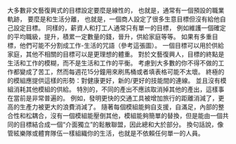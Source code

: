 大多數非文藝復興式的目標設定要麼是線性的，
也就是，通常有一個預設的職業軌跡，
要麼是和生活分離，
也就是，一個商人設定了很多生意目標但沒有給他自己設定目標。
同樣的，薪資人和打工人通常只有單一的目標，
例如維護一個確定的平均職級，提升，積累一定數量的錢，晉升，供給家庭等等。
如果有多重目標，他們可能不分割成工作-生活的咒語（參考這張圖）。
一個目標可以用於供給家庭，其他不相關的目標可以是更理想的體重。
對於文藝復興人，目標的終點是生活和工作的模糊，而不是生活和工作的平衡。
考慮到大多數的你不得不做的工作都變成了苦工，然而每週花15分鐘用來刷馬桶或者填表格可能不太壞。
終極的的模組應提供這樣的形勢：對健康更好，新的/更好的技能間的連線。
並且沒有模組消耗其他模組的供給。
特別的，不同的產出不應該取消掉其他的產出，這樣事在當前是非常普遍的。
例如，發明更快的交通工具被增加旅行的距離消減了，更高的生產力被更大的浪費消減了。
隨著每個模組能夠自支援，自滿足，內部的整合性和松耦合，沒有一個模組能壓倒其他，模組能夠簡單的替換，但是能由一個共同的目標結合成一個“介面獨立”的鬆散聯盟，因此總和大於部分。
換句話說，像管絃樂隊或體育隊伍一樣組織你的生活，也就是不依賴任何單一的人員。
